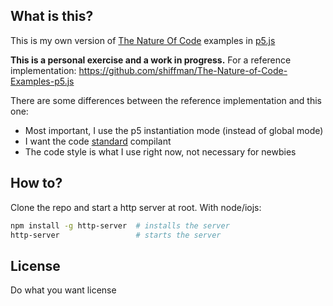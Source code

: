 ## What is this?

This is my own version of [The Nature Of Code](http://natureofcode.com/) examples in [p5.js](http://p5js.org/)

__This is a personal exercise and a work in progress.__ For a reference implementation: https://github.com/shiffman/The-Nature-of-Code-Examples-p5.js

There are some differences between the reference implementation and this one:

- Most important, I use the p5 instantiation mode (instead of global mode)
- I want the code [standard](https://github.com/feross/standard) compilant
- The code style is what I use right now, not necessary for newbies


## How to?

Clone the repo and start a http server at root. With node/iojs:

```bash
npm install -g http-server  # installs the server
http-server                 # starts the server
```

## License

Do what you want license
